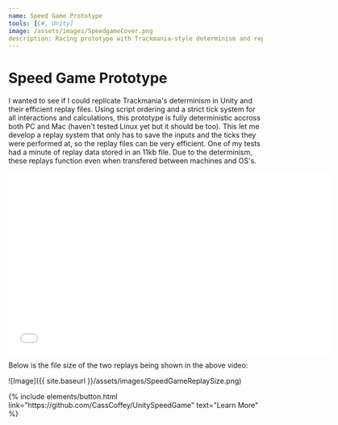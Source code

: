 ```yaml
---
name: Speed Game Prototype
tools: [C#, Unity]
image: /assets/images/SpeedgameCover.png
description: Racing prototype with Trackmania-style determinism and replays
---
```


# Speed Game Prototype

I wanted to see if I could replicate Trackmania's determinism in Unity and their efficient replay files. Using script ordering and a strict tick system for all interactions and calculations, this prototype is fully deterministic accross both PC and Mac (haven't tested Linux yet but it should be too). This let me develop a replay system that only has to save the inputs and the ticks they were performed at, so the replay files can be very efficient. One of my tests had a minute of replay data stored in an 11kb file. Due to the determinism, these replays function even when transfered between machines and OS's.

<iframe width="640" height="360" src="{{ site.baseurl }}/assets/videos/SpeedGameDemo.mp4" frameborder="0" allowfullscreen="" style="margin: auto;display: block;"></iframe>

Below is the file size of the two replays being shown in the above video:

![Image]({{ site.baseurl }}/assets/images/SpeedGameReplaySize.png)

<p class="text-center">
{% include elements/button.html link="https://github.com/CassCoffey/UnitySpeedGame" text="Learn More" %}
</p>